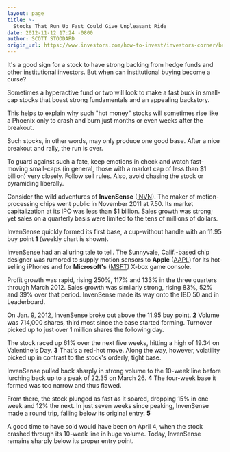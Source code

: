 ```yaml
---
layout: page
title: >-
  Stocks That Run Up Fast Could Give Unpleasant Ride
date: 2012-11-12 17:24 -0800
author: SCOTT STODDARD
origin_url: https://www.investors.com/how-to-invest/investors-corner/beware-stocks-rising-on-hot-money
---
```





It's a good sign for a stock to have strong backing from hedge funds and other institutional investors. But when can institutional buying become a curse?


Sometimes a hyperactive fund or two will look to make a fast buck in small-cap stocks that boast strong fundamentals and an appealing backstory.


This helps to explain why such "hot money" stocks will sometimes rise like a Phoenix only to crash and burn just months or even weeks after the breakout.


Such stocks, in other words, may only produce one good base. After a nice breakout and rally, the run is over.


To guard against such a fate, keep emotions in check and watch fast-moving small-caps (in general, those with a market cap of less than \$1 billion) very closely. Follow sell rules. Also, avoid chasing the stock or pyramiding liberally.


Consider the wild adventures of **InvenSense** ([INVN](https://research.investors.com/quote.aspx?symbol=INVN)). The maker of motion-processing chips went public in November 2011 at 7.50. Its market capitalization at its IPO was less than \$1 billion. Sales growth was strong; yet sales on a quarterly basis were limited to the tens of millions of dollars.


InvenSense quickly formed its first base, a cup-without handle with an 11.95 buy point **1** (weekly chart is shown).


InvenSense had an alluring tale to tell. The Sunnyvale, Calif.-based chip designer was rumored to supply motion sensors to  **Apple** ([AAPL](https://research.investors.com/quote.aspx?symbol=AAPL)) for its hot-selling iPhones and for **Microsoft's** ([MSFT](https://research.investors.com/quote.aspx?symbol=MSFT)) X-box game console.


Profit growth was rapid, rising 250%, 117% and 133% in the three quarters through March 2012. Sales growth was similarly strong, rising 83%, 52% and 39% over that period. InvenSense made its way onto the IBD 50 and in Leaderboard.


On Jan. 9, 2012, InvenSense broke out above the 11.95 buy point. **2** Volume was 714,000 shares, third most since the base started forming. Turnover picked up to just over 1 million shares the following day.


The stock raced up 61% over the next five weeks, hitting a high of 19.34 on Valentine's Day. **3** That's a red-hot move. Along the way, however, volatility picked up in contrast to the stock's orderly, tight base.


InvenSense pulled back sharply in strong volume to the 10-week line before lurching back up to a peak of 22.35 on March 26. **4** The four-week base it formed was too narrow and thus flawed.


From there, the stock plunged as fast as it soared, dropping 15% in one week and 12% the next. In just seven weeks since peaking, InvenSense made a round trip, falling below its original entry. **5**


A good time to have sold would have been on April 4, when the stock crashed through its 10-week line in huge volume. Today, InvenSense remains sharply below its proper entry point.




